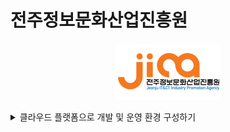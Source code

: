 # 전주정보문화산업진흥원

<p align="center"><img src="jica-logo.png"></p>

<details>
<summary>클라우드 플랫폼으로 개발 및 운영 환경 구성하기</summary>
<div markdown="1">

<p align="center"><img src="thumb.course-cloud.jpg"></p>

<p align="center"><img src="cloud-course.jpg"></p>

</div>
</details>
